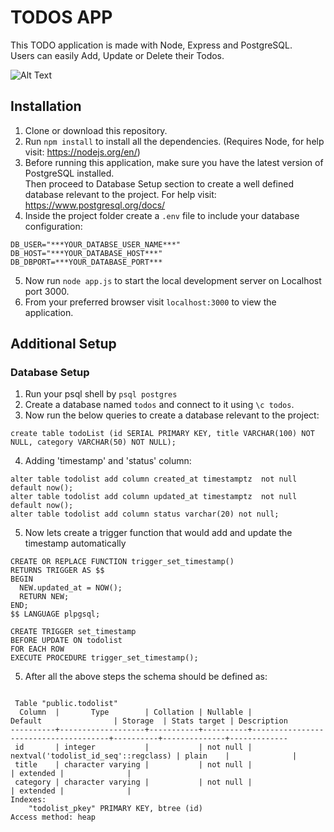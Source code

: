 # TODOS APP
This TODO application is made with Node, Express and PostgreSQL. <br> 
Users can easily Add, Update or Delete their Todos.

![Alt Text](https://media.giphy.com/media/hVCPjQCtP37zQH5RMF/giphy.gif)

## Installation
1. Clone or download this repository.
2. Run `npm install` to install all the dependencies. (Requires Node, for help visit: https://nodejs.org/en/)
3. Before running this application, make sure you have the latest version of PostgreSQL installed. <br>
    Then proceed to Database Setup section to create a well defined database relevant to the project.
    For help visit: https://www.postgresql.org/docs/
4. Inside the project folder create a `.env` file to include your database configuration:
```
DB_USER="***YOUR_DATABSE_USER_NAME***"
DB_HOST="***YOUR_DATABASE_HOST***"
DB_DBPORT=***YOUR_DATABASE_PORT***

```
5. Now run `node app.js` to start the local development server on Localhost port 3000.
6. From your preferred browser visit `localhost:3000` to view the application.

## Additional Setup

### Database Setup
1. Run your psql shell by `psql postgres`
2. Create a database named `todos` and connect to it using `\c todos`.
3. Now run the below queries to create a database relevant to the project:
```
create table todoList (id SERIAL PRIMARY KEY, title VARCHAR(100) NOT NULL, category VARCHAR(50) NOT NULL);

```

4. Adding 'timestamp' and 'status' column:

```
alter table todolist add column created_at timestamptz  not null default now();
alter table todolist add column updated_at timestamptz  not null default now();
alter table todolist add column status varchar(20) not null;

```
5. Now lets create a trigger function that would add and update the timestamp automatically

```
CREATE OR REPLACE FUNCTION trigger_set_timestamp()
RETURNS TRIGGER AS $$
BEGIN
  NEW.updated_at = NOW();
  RETURN NEW;
END;
$$ LANGUAGE plpgsql;

```

```
CREATE TRIGGER set_timestamp
BEFORE UPDATE ON todolist
FOR EACH ROW
EXECUTE PROCEDURE trigger_set_timestamp();

```

5. After all the above steps the schema should be defined as:

```

 Table "public.todolist"
  Column  |       Type        | Collation | Nullable |               Default                | Storage  | Stats target | Description 
----------+-------------------+-----------+----------+--------------------------------------+----------+--------------+-------------
 id       | integer           |           | not null | nextval('todolist_id_seq'::regclass) | plain    |              | 
 title    | character varying |           | not null |                                      | extended |              | 
 category | character varying |           | not null |                                      | extended |              | 
Indexes:
    "todolist_pkey" PRIMARY KEY, btree (id)
Access method: heap



```



